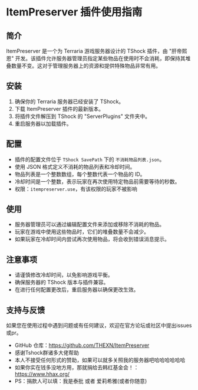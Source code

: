 # ItemPreserver 插件使用指南

## 简介
ItemPreserver 是一个为 Terraria 游戏服务器设计的 TShock 插件，由 "肝帝熙恩" 开发。该插件允许服务器管理员指定某些物品在使用时不会消耗，即保持其堆叠数量不变。这对于管理服务器上的资源和提供特殊物品非常有用。

## 安装
1. 确保你的 Terraria 服务器已经安装了 TShock。
2. 下载 ItemPreserver 插件的最新版本。
3. 将插件文件解压到 TShock 的 "ServerPlugins" 文件夹中。
4. 重启服务器以加载插件。

## 配置
- 插件的配置文件位于 `TShock SavePath` 下的 `不消耗物品列表.json`。
- 使用 JSON 格式定义不消耗的物品列表和冷却时间。
- 物品列表是一个整数数组，每个整数代表一个物品的 ID。
- 冷却时间是一个整数，表示玩家在再次使用特定物品前需要等待的秒数。
- 权限：`itempreserver.use`，有该权限的玩家不被影响

## 使用
- 服务器管理员可以通过编辑配置文件来添加或移除不消耗的物品。
- 玩家在游戏中使用这些物品时，它们的堆叠数量不会减少。
- 如果玩家在冷却时间内尝试再次使用物品，将会收到错误消息提示。

## 注意事项
- 请谨慎修改冷却时间，以免影响游戏平衡。
- 确保服务器的 TShock 版本与插件兼容。
- 在进行任何配置更改后，重启服务器以确保更改生效。


## 支持与反馈
如果您在使用过程中遇到问题或有任何建议，欢迎在官方论坛或社区中提出issues或pr。
- GitHub 仓库：https://github.com/THEXN/ItemPreserver
- 感谢Tshock群诸多大佬帮助
- 本人不接受任何形式的赞助，如果可以就多关照我的服务器吧哈哈哈哈哈哈
- 如果你实在钱多没地方用，那就捐给去韩红基金会！：https://www.hhax.org/
- PS：捐款人可以填：我是泰批 或者 爱莉希雅(或者你随意)
